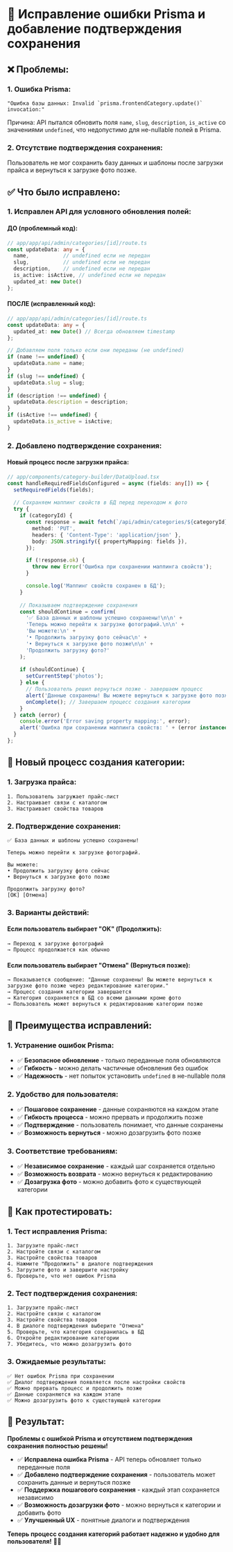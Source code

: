 # 🔧 Исправление ошибки Prisma и добавление подтверждения сохранения

## ❌ **Проблемы:**

### **1. Ошибка Prisma:**
```
"Ошибка базы данных: Invalid `prisma.frontendCategory.update()` invocation:"
```
Причина: API пытался обновить поля `name`, `slug`, `description`, `is_active` со значениями `undefined`, что недопустимо для не-nullable полей в Prisma.

### **2. Отсутствие подтверждения сохранения:**
Пользователь не мог сохранить базу данных и шаблоны после загрузки прайса и вернуться к загрузке фото позже.

## ✅ **Что было исправлено:**

### **1. Исправлен API для условного обновления полей:**

#### **ДО (проблемный код):**
```typescript
// app/app/api/admin/categories/[id]/route.ts
const updateData: any = {
  name,           // undefined если не передан
  slug,           // undefined если не передан  
  description,    // undefined если не передан
  is_active: isActive, // undefined если не передан
  updated_at: new Date()
};
```

#### **ПОСЛЕ (исправленный код):**
```typescript
// app/app/api/admin/categories/[id]/route.ts
const updateData: any = {
  updated_at: new Date() // Всегда обновляем timestamp
};

// Добавляем поля только если они переданы (не undefined)
if (name !== undefined) {
  updateData.name = name;
}
if (slug !== undefined) {
  updateData.slug = slug;
}
if (description !== undefined) {
  updateData.description = description;
}
if (isActive !== undefined) {
  updateData.is_active = isActive;
}
```

### **2. Добавлено подтверждение сохранения:**

#### **Новый процесс после загрузки прайса:**
```typescript
// app/components/category-builder/DataUpload.tsx
const handleRequiredFieldsConfigured = async (fields: any[]) => {
  setRequiredFields(fields);
  
  // Сохраняем маппинг свойств в БД перед переходом к фото
  try {
    if (categoryId) {
      const response = await fetch(`/api/admin/categories/${categoryId}`, {
        method: 'PUT',
        headers: { 'Content-Type': 'application/json' },
        body: JSON.stringify({ propertyMapping: fields }),
      });

      if (!response.ok) {
        throw new Error('Ошибка при сохранении маппинга свойств');
      }

      console.log('Маппинг свойств сохранен в БД');
    }
    
    // Показываем подтверждение сохранения
    const shouldContinue = confirm(
      '✅ База данных и шаблоны успешно сохранены!\n\n' +
      'Теперь можно перейти к загрузке фотографий.\n\n' +
      'Вы можете:\n' +
      '• Продолжить загрузку фото сейчас\n' +
      '• Вернуться к загрузке фото позже\n\n' +
      'Продолжить загрузку фото?'
    );
    
    if (shouldContinue) {
      setCurrentStep('photos');
    } else {
      // Пользователь решил вернуться позже - завершаем процесс
      alert('Данные сохранены! Вы можете вернуться к загрузке фото позже через редактирование категории.');
      onComplete(); // Завершаем процесс создания категории
    }
  } catch (error) {
    console.error('Error saving property mapping:', error);
    alert('Ошибка при сохранении маппинга свойств: ' + (error instanceof Error ? error.message : 'Неизвестная ошибка'));
  }
};
```

## 🔄 **Новый процесс создания категории:**

### **1. Загрузка прайса:**
```
1. Пользователь загружает прайс-лист
2. Настраивает связи с каталогом
3. Настраивает свойства товаров
```

### **2. Подтверждение сохранения:**
```
✅ База данных и шаблоны успешно сохранены!

Теперь можно перейти к загрузке фотографий.

Вы можете:
• Продолжить загрузку фото сейчас
• Вернуться к загрузке фото позже

Продолжить загрузку фото?
[OK] [Отмена]
```

### **3. Варианты действий:**

#### **Если пользователь выбирает "OK" (Продолжить):**
```
→ Переход к загрузке фотографий
→ Процесс продолжается как обычно
```

#### **Если пользователь выбирает "Отмена" (Вернуться позже):**
```
→ Показывается сообщение: "Данные сохранены! Вы можете вернуться к загрузке фото позже через редактирование категории."
→ Процесс создания категории завершается
→ Категория сохраняется в БД со всеми данными кроме фото
→ Пользователь может вернуться к редактированию категории позже
```

## 🎯 **Преимущества исправлений:**

### **1. Устранение ошибок Prisma:**
- ✅ **Безопасное обновление** - только переданные поля обновляются
- ✅ **Гибкость** - можно делать частичные обновления без ошибок
- ✅ **Надежность** - нет попыток установить `undefined` в не-nullable поля

### **2. Удобство для пользователя:**
- ✅ **Пошаговое сохранение** - данные сохраняются на каждом этапе
- ✅ **Гибкость процесса** - можно прервать и продолжить позже
- ✅ **Подтверждение** - пользователь понимает, что данные сохранены
- ✅ **Возможность вернуться** - можно дозагрузить фото позже

### **3. Соответствие требованиям:**
- ✅ **Независимое сохранение** - каждый шаг сохраняется отдельно
- ✅ **Возможность возврата** - можно вернуться к редактированию
- ✅ **Дозагрузка фото** - можно добавить фото к существующей категории

## 🚀 **Как протестировать:**

### **1. Тест исправления Prisma:**
```
1. Загрузите прайс-лист
2. Настройте связи с каталогом
3. Настройте свойства товаров
4. Нажмите "Продолжить" в диалоге подтверждения
5. Загрузите фото и завершите настройку
6. Проверьте, что нет ошибок Prisma
```

### **2. Тест подтверждения сохранения:**
```
1. Загрузите прайс-лист
2. Настройте связи с каталогом
3. Настройте свойства товаров
4. В диалоге подтверждения выберите "Отмена"
5. Проверьте, что категория сохранилась в БД
6. Откройте редактирование категории
7. Убедитесь, что можно дозагрузить фото
```

### **3. Ожидаемые результаты:**
```
✅ Нет ошибок Prisma при сохранении
✅ Диалог подтверждения появляется после настройки свойств
✅ Можно прервать процесс и продолжить позже
✅ Данные сохраняются на каждом этапе
✅ Можно дозагрузить фото к существующей категории
```

## 🎉 **Результат:**

**Проблемы с ошибкой Prisma и отсутствием подтверждения сохранения полностью решены!**

- ✅ **Исправлена ошибка Prisma** - API теперь обновляет только переданные поля
- ✅ **Добавлено подтверждение сохранения** - пользователь может сохранить данные и вернуться позже
- ✅ **Поддержка пошагового сохранения** - каждый этап сохраняется независимо
- ✅ **Возможность дозагрузки фото** - можно вернуться к категории и добавить фото
- ✅ **Улучшенный UX** - понятные диалоги и подтверждения

**Теперь процесс создания категорий работает надежно и удобно для пользователя!** 🎯✨


